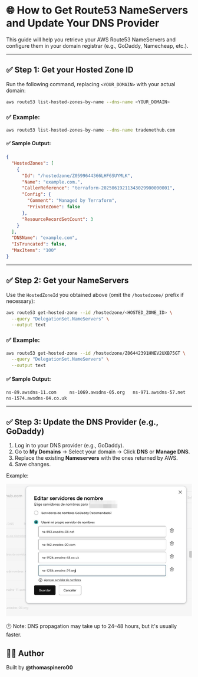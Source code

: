 
# 🌐 How to Get Route53 NameServers and Update Your DNS Provider

This guide will help you retrieve your AWS Route53 NameServers and configure them in your domain registrar (e.g., GoDaddy, Namecheap, etc.).

---

## ✅ Step 1: Get your Hosted Zone ID

Run the following command, replacing `<YOUR_DOMAIN>` with your actual domain:

```bash
aws route53 list-hosted-zones-by-name --dns-name <YOUR_DOMAIN>
```

### ✅ Example:

```bash
aws route53 list-hosted-zones-by-name --dns-name tradenethub.com
```

#### ✅ Sample Output:

```json
{
  "HostedZones": [
    {
      "Id": "/hostedzone/Z0599644366LHF6SUYMLK",
      "Name": "example.com.",
      "CallerReference": "terraform-20250619211343029900000001",
      "Config": {
        "Comment": "Managed by Terraform",
        "PrivateZone": false
      },
      "ResourceRecordSetCount": 3
    }
  ],
  "DNSName": "example.com",
  "IsTruncated": false,
  "MaxItems": "100"
}
```

---

## ✅ Step 2: Get your NameServers

Use the `HostedZoneId` you obtained above (omit the `/hostedzone/` prefix if necessary):

```bash
aws route53 get-hosted-zone --id /hostedzone/<HOSTED_ZONE_ID> \
  --query "DelegationSet.NameServers" \
  --output text
```

### ✅ Example:

```bash
aws route53 get-hosted-zone --id /hostedzone/Z06442391HNEV2UXB75GT \
  --query "DelegationSet.NameServers" \
  --output text
```

#### ✅ Sample Output:

```
ns-89.awsdns-11.com     ns-1069.awsdns-05.org   ns-971.awsdns-57.net    ns-1574.awsdns-04.co.uk
```

---

## ✅ Step 3: Update the DNS Provider (e.g., GoDaddy)

1. Log in to your DNS provider (e.g., GoDaddy).
2. Go to **My Domains** → Select your domain → Click **DNS** or **Manage DNS**.
3. Replace the existing **Nameservers** with the ones returned by AWS.
4. Save changes.

Example:

![Nameservers edition example.](/nameservers_edition_example.jpeg "Nameservers edition example.")

🕐 Note: DNS propagation may take up to 24–48 hours, but it's usually faster.

## 🧑‍💻 Author
Built by **@thomaspinero00**